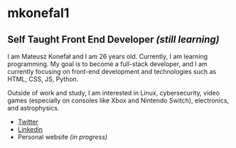 # mkonefal1
## Self Taught Front End Developer _(still learning)_

I am Mateusz Konefał and I am 26 years old. Currently, I am learning programming. My goal is to become a full-stack developer, and I am currently focusing on front-end development and technologies such as HTML, CSS, JS, Python. 

Outside of work and study, I am interested in Linux, cybersecurity, video games (especially on consoles like Xbox and Nintendo Switch), electronics, and astrophysics.

- [Twitter](https://twitter.com/mkonefal1)
- [Linkedin](https://www.linkedin.com/in/mateusz-konefa%C5%82-943954121/)
- Personal website _(in progress)_
